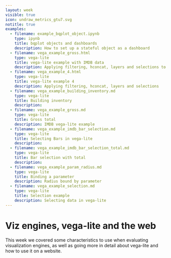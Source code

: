 ```yaml
---
layout: week
visible: true
icon: undraw_metrics_gtu7.svg
notitle: true
examples:
  - filename: example_bqplot_object.ipynb
    type: ipynb
    title: bqplot objects and dashboards
    description: How to set up a stateful object as a dashboard
  - filename: vega_example_gross.html
    type: vega-lite
    title: vega-lite example with IMDB data
    description: Applying filtering, hconcat, layers and selections to IMDB data
  - filename: vega_example_4.html
    type: vega-lite
    title: vega-lite example 4
    description: Applying filtering, hconcat, layers and selections
  - filename: vega_example_building_inventory.md
    type: vega-lite
    title: Building inventory
    description: 
  - filename: vega_example_gross.md
    type: vega-lite
    title: Gross total
    description: IMDB vega-lite example
  - filename: vega_example_imdb_bar_selection.md
    type: vega-lite
    title: Selecting Bars in vega-lite
    description: 
  - filename: vega_example_imdb_bar_selection_total.md
    type: vega-lite
    title: Bar selection with total
    description: 
  - filename: vega_example_param_radius.md
    type: vega-lite
    title: Binding a parameter
    description: Radius bound by parameter
  - filename: vega_example_selection.md
    type: vega-lite
    title: Selection example
    description: Selecting data in vega-lite
---
```


# Viz engines, vega-lite and the web

This week we covered some characteristics to use when evaluating visualization
engines, as well as going more in detail about vega-lite and how to use it on a
website.
